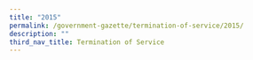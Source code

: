 ```yaml
---
title: "2015"
permalink: /government-gazette/termination-of-service/2015/
description: ""
third_nav_title: Termination of Service
---
```

